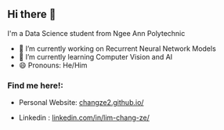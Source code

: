 ## Hi there 👋

I'm a Data Science student from Ngee Ann Polytechnic

- 🔭 I’m currently working on Recurrent Neural Network Models
- 🌱 I’m currently learning Computer Vision and AI
- 😄 Pronouns: He/Him
<h3 align="left">Find me here!:</h3>
<p align="left">
</p>

- Personal Website: [changze2.github.io/](https://changze2.github.io/)

- Linkedin : [linkedin.com/in/lim-chang-ze/](https://www.linkedin.com/in/lim-chang-ze/)
